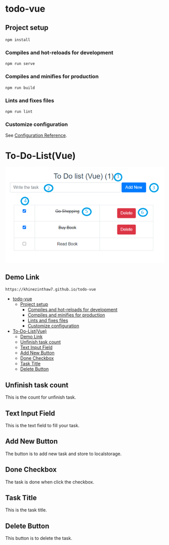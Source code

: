 # todo-vue

## Project setup
```
npm install
```

### Compiles and hot-reloads for development
```
npm run serve
```

### Compiles and minifies for production
```
npm run build
```

### Lints and fixes files
```
npm run lint
```

### Customize configuration
See [Configuration Reference](https://cli.vuejs.org/config/).


# To-Do-List(Vue)

![ToDo Image](src/assets/todo.png)

## Demo Link
```
https://khinezinthaw7.github.io/todo-vue
```
- [todo-vue](#todo-vue)
  - [Project setup](#project-setup)
    - [Compiles and hot-reloads for development](#compiles-and-hot-reloads-for-development)
    - [Compiles and minifies for production](#compiles-and-minifies-for-production)
    - [Lints and fixes files](#lints-and-fixes-files)
    - [Customize configuration](#customize-configuration)
- [To-Do-List(Vue)](#to-do-listvue)
  - [Demo Link](#demo-link)
  - [Unfinish task count](#unfinish-task-count)
  - [Text Input Field](#text-input-field)
  - [Add New Button](#add-new-button)
  - [Done Checkbox](#done-checkbox)
  - [Task Title](#task-title)
  - [Delete Button](#delete-button)

## Unfinish task count

This is the count for unfinish task.
## Text Input Field

This is the text field to fill your task.

## Add New Button

The button is to add new task and store to localstorage.

## Done Checkbox

The task is done when click the checkbox.

## Task Title

This is the task title.
## Delete Button

This button is to delete the task.
